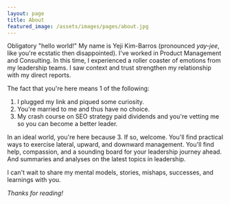 ```yaml
---
layout: page
title: About
featured_image: /assets/images/pages/about.jpg
---
```


Obligatory "hello world!" My name is Yeji Kim-Barros (pronounced *yay-jee*, like you're ecstatic then disappointed). I've worked in Product Management and Consulting. In this time, I experienced a roller coaster of emotions from my leadership teams. I saw context and trust strengthen my relationship with my direct reports.

The fact that you're here means 1 of the following:
1. I plugged my link and piqued some curiosity.
2. You're married to me and thus have no choice.
3. My crash course on SEO strategy paid dividends and you're vetting me so you can become a better leader.

In an ideal world, you're here because 3. If so, welcome. You'll find practical ways to exercise lateral, upward, and downward management. You'll find help, compassion, and a sounding board for your leadership journey ahead. And summaries and analyses on the latest topics in leadership.

I can't wait to share my mental models, stories, mishaps, successes, and learnings with you.

*Thanks for reading!*
